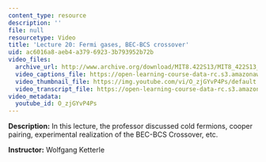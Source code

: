 ```yaml
---
content_type: resource
description: ''
file: null
resourcetype: Video
title: 'Lecture 20: Fermi gases, BEC-BCS crossover'
uid: ac6016a8-aeb4-a379-6923-3b793952b72b
video_files:
  archive_url: http://www.archive.org/download/MIT8.422S13/MIT8_422S13_lec20_300k.mp4
  video_captions_file: https://open-learning-course-data-rc.s3.amazonaws.com/8-422-atomic-and-optical-physics-ii-spring-2013/9b346fdac43d589f98b24ca43ada4374_O_zjGYvP4Ps.vtt
  video_thumbnail_file: https://img.youtube.com/vi/O_zjGYvP4Ps/default.jpg
  video_transcript_file: https://open-learning-course-data-rc.s3.amazonaws.com/8-422-atomic-and-optical-physics-ii-spring-2013/d2d261fac778af07b7d634601de30e17_O_zjGYvP4Ps.pdf
video_metadata:
  youtube_id: O_zjGYvP4Ps
---
```


**Description:** In this lecture, the professor discussed cold fermions, cooper pairing, experimental realization of the BEC-BCS Crossover, etc.

**Instructor:** Wolfgang Ketterle